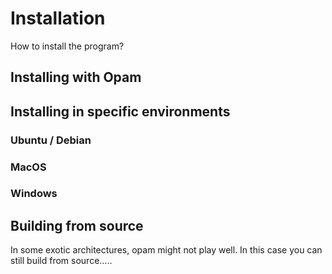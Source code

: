 Installation
============

How to install the program?

Installing with Opam
--------------------

Installing in specific environments
-----------------------------------

### Ubuntu / Debian

### MacOS

### Windows

Building from source
--------------------

In some exotic architectures, opam might not play well. In this case you can
still build from source.....
